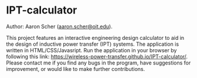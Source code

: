 # IPT-calculator
Author:   Aaron Scher (aaron.scher@oit.edu). 

This project features an interactive engineering design calculator to aid in the design of inductive power transfer (IPT) systems. The application is written in HTML/CSS/Javasript. Run the application in your browser by following this link: https://wireless-power-transfer.github.io/IPT-calculator/. Please contact me if you find any bugs in the program, have suggestions for improvement, or would like to make further contributions. 
